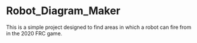 # Robot_Diagram_Maker
This is a simple project designed to find areas in which a robot can fire from in the 2020 FRC game.
